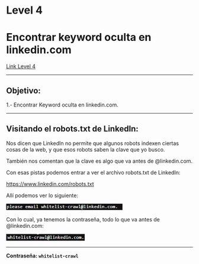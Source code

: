# Level 4
# Encontrar keyword oculta en linkedin.com
[Link Level 4](https://sourcing.games/game-2/game-2-c4cca/)

---

## Objetivo:

1.- Encontrar Keyword oculta en linkedin.com.

---

## Visitando el robots.txt de LinkedIn:

Nos dicen que LinkedIn no permite que algunos robots indexen ciertas cosas de la web, y que esos robots saben la clave que yo busco.

También nos comentan que la clave es algo que va antes de @linkedin.com.

Con esas pistas podemos entrar a ver el archivo robots.txt de LinkedIn:

https://www.linkedin.com/robots.txt

Allí podemos ver lo siguiente:

![](images/Level04/2025-05-19-00-50-33.png)

Con lo cual, ya tenemos la contraseña, todo lo que va antes de @linkedin.com:

![](images/Level04/2025-05-19-00-54-24.png)

---

**Contraseña: ```whitelist-crawl```**